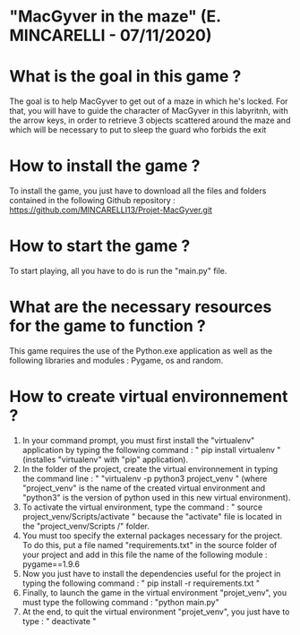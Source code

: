 # "MacGyver in the maze" (E. MINCARELLI - 07/11/2020)

# What is the goal in this game ?
The goal is to help MacGyver to get out of a maze in which he's locked.
For that, you will have to guide the character of MacGyver in this labyritnh, with the arrow keys, in order to retrieve 3 objects scattered around the maze and which will be necessary to put to sleep the guard who forbids the exit

# How to install the game ?
To install the game, you just have to download all the files and folders contained in the following Github repository : https://github.com/MINCARELLI13/Projet-MacGyver.git

# How to start the game ?
To start playing, all you have to do is run the "main.py" file.

# What are the necessary resources for the game to function ?
This game requires the use of the Python.exe application as well as the following libraries and modules : Pygame, os and random.

# How to create virtual environnement ?
1) In your command prompt, you must first install the "virtualenv" application by typing the following command : " pip install virtualenv " (installes "virtualenv" with "pip" application).
2) In the folder of the project, create the virtual environnement in typing the command line : " "virtualenv -p python3 project_venv " (where "project_venv" is the name of the created virtual environment and "python3" is the version of python used in this new virtual environment).
3) To activate the virtual environment, type the command : " source project_venv/Scripts/activate " because the "activate" file is located in the "project_venv/Scripts /" folder.
4) You must too specify the external packages necessary for the project. To do this, put a file named "requirements.txt" in the source folder of your project and add in this file the name of the following module : pygame==1.9.6
5) Now you just have to install the dependencies useful for the project in typing the following command : " pip install -r requirements.txt "
6) Finally, to launch the game in the virtual environment "projet_venv", you must type the following command : "python main.py"
7) At the end, to quit the virtual environment "projet_venv", you just have to type : " deactivate "
